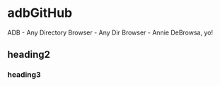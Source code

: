 # adbGitHub

ADB - Any Directory Browser - Any Dir Browser - Annie DeBrowsa, yo!

## heading2

###  heading3



